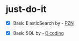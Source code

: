 # just-do-it

- [X] Basic ElasticSearch by - <a href="https://www.youtube.com/@ProgrammerZamanNow" target="_blank">PZN</a>
- [X] Basic SQL by - <a href="https://www.dicoding.com/academies/600/" target="_blank">Dicoding</a>


